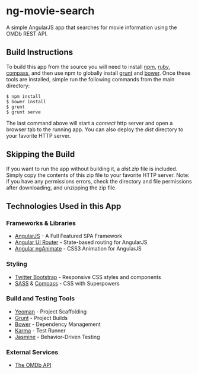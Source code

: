 # ng-movie-search

A simple AngularJS app that searches for movie information using the OMDb REST API.

## Build Instructions
To build this app from the source you will need to install
[npm](https://www.npmjs.org), [ruby](https://www.ruby-lang.org),
[compass](http://compass-style.org), and then use npm to globally
install [grunt](http://gruntjs.com) and [bower](http://bower.io).
Once these tools are installed, simple run the following commands from
the main directory:

    $ npm install
    $ bower install
    $ grunt
    $ grunt serve

The last command above will start a _connect_ http server and open a browser tab
to the running app. You can also deploy the _dist_ directory to your favorite HTTP
server.

## Skipping the Build

If you want to run the app without building it, a _dist.zip_ file is included.
Simply copy the contents of this zip file to your favorite HTTP server.
Note: if you have any permissions errors, check the directory and file permissions
after downloading, and unzipping the zip file.

## Technologies Used in this App

### Frameworks & Libraries
* [AngularJS](https://angularjs.org) - A Full Featured SPA Framework
* [Angular UI Router](https://github.com/angular-ui/ui-router) - State-based routing for AngularJS
* [Angular ngAnimate](https://docs.angularjs.org/api/ngAnimate) - CSS3 Animation for AngularJS

### Styling
* [Twitter Bootstrap](http://getbootstrap.com) - Responsive CSS styles and components
* [SASS](http://sass-lang.com) & [Compass](http://compass-style.org) - CSS with Superpowers

### Build and Testing Tools
* [Yeoman](http://yeoman.io) - Project Scaffolding
* [Grunt](http://gruntjs.com) - Project Builds
* [Bower](http://bower.io) - Dependency Management
* [Karma](http://karma-runner.github.io) - Test Runner
* [Jasmine](http://jasmine.github.io) - Behavior-Driven Testing

### External Services
* [The OMDb API](http://www.omdbapi.com)
